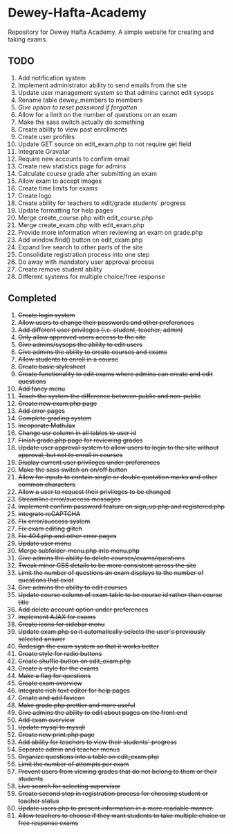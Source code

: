 # Dewey-Hafta-Academy
Repository for Dewey Hafta Academy. A simple website for creating and taking exams. 

TODO
----

1. Add notification system
2. Implement administrator ability to send emails from the site
3. Update user management system so that admins cannot edit sysops
4. Rename table dewey_members to members
5. _Give option to reset password if forgotten_
6. Allow for a limit on the number of questions on an exam
7. Make the sass switch actually do something
8. Create ability to view past enrollments
9. Create user profiles
10. Update GET source on edit_exam.php to not require get field
11. Integrate Gravatar
12. Require new accounts to confirm email
13. Create new statistics page for admins
14. Calculate course grade after submitting an exam
15. Allow exam to accept images
16. Create time limits for exams
17. Create logo
18. Create ability for teachers to edit/grade students' progress
19. Update formatting for help pages
20. Merge create_course.php with edit_course.php
21. Merge create_exam.php with edit_exam.php
22. Provide more information when reviewing an exam on grade.php
23. Add window.find() button on edit_exam.php
24. Expand live search to other parts of the site
25. Consolidate registration process into one step
26. Do away with mandatory user approval process
27. Create remove student ability
28. Different systems for multiple choice/free response


Completed
----
1. ~~Create login system~~
2. ~~Allow users to change their passwords and other preferences~~
3. ~~Add different user privileges (i.e. student, teacher, admin)~~
4. ~~Only allow approved users access to the site~~
5. ~~Give admins/sysops the ability to edit users~~
6. ~~Give admins the ability to create courses and exams~~
7. ~~Allow students to enroll in a course~~
8. ~~Create basic stylesheet~~
9. ~~Create functionality to edit exams where admins can create and edit questions~~
10. ~~Add fancy menu~~
11. ~~Teach the system the difference between public and non-public~~
12. ~~Create new exam.php page~~
13. ~~Add error pages~~
14. ~~Complete grading system~~
15. ~~Incoporate MathJax~~
16. ~~Change usr column in all tables to user id~~
17. ~~Finish grade.php page for reviewing grades~~
18. ~~Update user approval system to allow users to login to the site without approval, but not to enroll in courses~~
19. ~~Display current user privileges under preferences~~
20. ~~Make the sass switch an on/off button~~
21. ~~Allow for inputs to contain single or double quotation marks and other common characters~~
22. ~~Allow a user to request their privileges to be changed~~
23. ~~Streamline error/success messages~~
24. ~~Implement confirm password feature on sign_up.php and registered.php~~
25. ~~Integrate reCAPTCHA~~
26. ~~Fix error/success system~~
27. ~~Fix exam editing glitch~~
28. ~~Fix 404.php and other error pages~~
29. ~~Update user menu~~
30. ~~Merge subfolder-menu.php into menu.php~~
31. ~~Give admins the ability to delete courses/exams/questions~~
32. ~~Tweak minor CSS details to be more consistent across the site~~
33. ~~Limit the number of questions an exam displays to the number of questions that exist~~
34. ~~Give admins the ability to edit courses~~
35. ~~Update course column of exam table to be course id rather than course title~~
36. ~~Add delete account option under preferences~~
37. ~~Implement AJAX for exams~~
38. ~~Create icons for sidebar menu~~
39. ~~Update exam.php so it automatically selects the user's previously selected answer~~
40. ~~Redesign the exam system so that it works better~~
41. ~~Create style for radio buttons~~
42. ~~Create shuffle button on edit_exam.php~~
43. ~~Create a style for the exams~~
44. ~~Make a flag for questions~~
45. ~~Create exam overview~~
46. ~~Integrate rich text editor for help pages~~
47. ~~Create and add favicon~~
48. ~~Make grade.php prettier and more useful~~
49. ~~Give admins the ability to edit about pages on the front end~~
50. ~~Add exam overview~~
51. ~~Update mysql to mysqli~~
52. ~~Create new print.php page~~
53. ~~Add ability for teachers to view their students' progress~~
54. ~~Separate admin and teacher menus~~
55. ~~Organize questions into a table on edit_exam.php~~
56. ~~Limit the number of attempts per exam~~
57. ~~Prevent users from viewing grades that do not belong to them or their students~~
58. ~~Live search for selecting supervisor~~
59. ~~Create second step in registration process for choosing student or teacher status~~
60. ~~Update users.php to present information in a more readable manner.~~
61. ~~Allow teachers to choose if they want students to take multiple choice or free response exams~~
